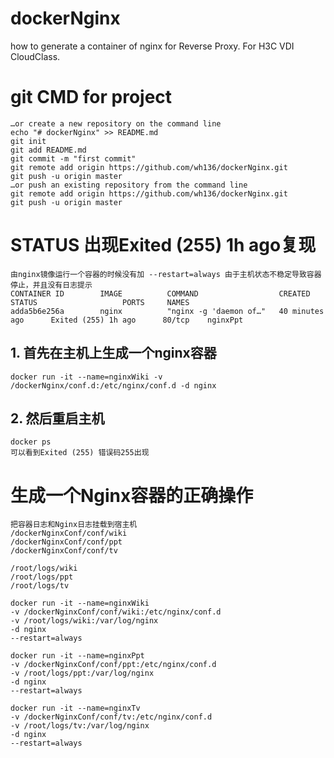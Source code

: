 # dockerNginx
how to generate a container of nginx for Reverse Proxy. For  H3C VDI CloudClass.

# git CMD for project
    …or create a new repository on the command line
    echo "# dockerNginx" >> README.md
    git init
    git add README.md
    git commit -m "first commit"
    git remote add origin https://github.com/wh136/dockerNginx.git
    git push -u origin master
    …or push an existing repository from the command line
    git remote add origin https://github.com/wh136/dockerNginx.git
    git push -u origin master
# STATUS 出现Exited (255) 1h ago复现
    由nginx镜像运行一个容器的时候没有加 --restart=always 由于主机状态不稳定导致容器停止，并且没有日志提示
    CONTAINER ID        IMAGE          COMMAND                  CREATED             STATUS                   PORTS     NAMES
    adda5b6e256a        nginx          "nginx -g 'daemon of…"   40 minutes ago      Exited (255) 1h ago      80/tcp    nginxPpt  
## 1. 首先在主机上生成一个nginx容器
    docker run -it --name=nginxWiki -v /dockerNginx/conf.d:/etc/nginx/conf.d -d nginx
## 2. 然后重启主机
    docker ps
    可以看到Exited (255) 错误码255出现

# 生成一个Nginx容器的正确操作
    把容器日志和Nginx日志挂载到宿主机 
    /dockerNginxConf/conf/wiki
    /dockerNginxConf/conf/ppt
    /dockerNginxConf/conf/tv
    
    /root/logs/wiki
    /root/logs/ppt
    /root/logs/tv
    
    docker run -it --name=nginxWiki 
    -v /dockerNginxConf/conf/wiki:/etc/nginx/conf.d
    -v /root/logs/wiki:/var/log/nginx 
    -d nginx  
    --restart=always

    docker run -it --name=nginxPpt 
    -v /dockerNginxConf/conf/ppt:/etc/nginx/conf.d 
    -v /root/logs/ppt:/var/log/nginx
    -d nginx  
    --restart=always

    docker run -it --name=nginxTv 
    -v /dockerNginxConf/conf/tv:/etc/nginx/conf.d 
    -v /root/logs/tv:/var/log/nginx
    -d nginx  
    --restart=always



